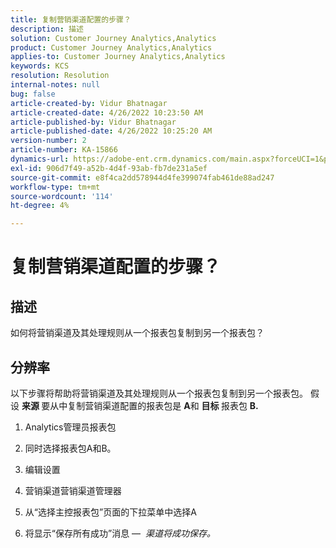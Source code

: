 ```yaml
---
title: 复制营销渠道配置的步骤？
description: 描述
solution: Customer Journey Analytics,Analytics
product: Customer Journey Analytics,Analytics
applies-to: Customer Journey Analytics,Analytics
keywords: KCS
resolution: Resolution
internal-notes: null
bug: false
article-created-by: Vidur Bhatnagar
article-created-date: 4/26/2022 10:23:50 AM
article-published-by: Vidur Bhatnagar
article-published-date: 4/26/2022 10:25:20 AM
version-number: 2
article-number: KA-15866
dynamics-url: https://adobe-ent.crm.dynamics.com/main.aspx?forceUCI=1&pagetype=entityrecord&etn=knowledgearticle&id=00f23cf1-4ac5-ec11-a7b6-0022480a1004
exl-id: 906d7f49-a52b-4d4f-93ab-fb7de231a5ef
source-git-commit: e8f4ca2dd578944d4fe399074fab461de88ad247
workflow-type: tm+mt
source-wordcount: '114'
ht-degree: 4%

---
```


# 复制营销渠道配置的步骤？

## 描述


如何将营销渠道及其处理规则从一个报表包复制到另一个报表包？


## 分辨率


以下步骤将帮助将营销渠道及其处理规则从一个报表包复制到另一个报表包。 假设 <b>来源 </b>要从中复制营销渠道配置的报表包是 <b>A</b>和 <b>目标 </b>报表包 <b>B.</b>

1. Analytics管理员报表包

2. 同时选择报表包A和B。

3. 编辑设置

4. 营销渠道营销渠道管理器

5. 从“选择主控报表包”页面的下拉菜单中选择A

6. 将显示“保存所有成功”消息 —  *渠道将成功保存。*
